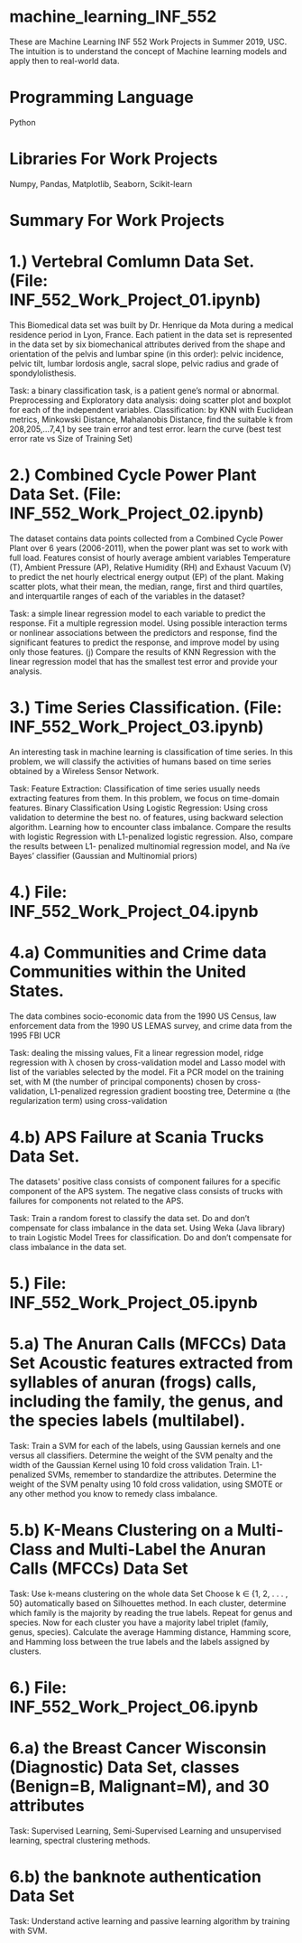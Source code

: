 # machine_learning_INF_552
These are Machine Learning INF 552 Work Projects in Summer 2019, USC. The intuition is to understand the concept of Machine learning models and apply then to real-world data.

# Programming Language

Python

# Libraries For Work Projects

Numpy, Pandas, Matplotlib, Seaborn, Scikit-learn

# Summary For Work Projects

# 1.)	Vertebral Comlumn Data Set. (File: INF_552_Work_Project_01.ipynb) 

This Biomedical data set was built by Dr. Henrique da Mota during a medical residence period in Lyon, France. Each patient in the data set is represented in the data set by six biomechanical attributes derived from the shape and orientation of the pelvis and lumbar spine (in this order): pelvic incidence, pelvic tilt, lumbar lordosis angle, sacral slope, pelvic radius and grade of spondylolisthesis. 

Task: a binary classification task, is a patient gene’s normal or abnormal. 
Preprocessing and Exploratory data analysis: doing scatter plot and boxplot for each of the independent variables. 
Classification: by KNN  with Euclidean metrics, Minkowski Distance, Mahalanobis Distance, find the suitable k from 208,205,…7,4,1 by see train error and test error. learn the curve (best test error rate vs Size of Training Set)

# 2.)	Combined Cycle Power Plant Data Set. (File: INF_552_Work_Project_02.ipynb) 

The dataset contains data points collected from a Combined Cycle Power Plant over 6 years (2006-2011), when the power plant was set to work with full load. Features consist of hourly average ambient variables Temperature (T), Ambient Pressure (AP), Relative Humidity (RH) and Exhaust Vacuum (V) to predict the net hourly electrical energy output (EP) of the plant. 
Making scatter plots, what their mean, the median, range, first and third quartiles, and interquartile ranges of each of the variables in the dataset? 

Task: a simple linear regression model to each variable to predict the response. Fit a multiple regression model. Using possible interaction terms or nonlinear associations between the predictors and response, find the significant features to predict the response, and improve model by using only those features. (j)  Compare the results of KNN Regression with the linear regression model that has the smallest test error and provide your analysis. 

# 3.)	Time Series Classification. (File: INF_552_Work_Project_03.ipynb)

An interesting task in machine learning is classification of time series. In this problem, we will classify the activities of humans based on time series obtained by a Wireless Sensor Network.

Task: Feature Extraction: Classification of time series usually needs extracting features from them. In this problem, we focus on time-domain features. 
Binary Classification Using Logistic Regression: Using cross validation to determine the best no. of features, using backward selection algorithm. Learning how to encounter class imbalance. Compare the results with logistic Regression with L1-penalized logistic regression. Also, compare the results between L1- penalized multinomial regression model, and Na ̈ıve Bayes’ classifier (Gaussian and Multinomial priors)

# 4.)	File: INF_552_Work_Project_04.ipynb

# 4.a)  Communities and Crime data Communities within the United States. 

The data combines socio-economic data from the 1990 US Census, law enforcement data from the 1990 US LEMAS survey, and crime data from the 1995 FBI UCR

Task: dealing the missing values, Fit a linear regression model, ridge regression with λ chosen by cross-validation model and Lasso model with list of the variables selected by the model. Fit a PCR model on the training set, with M (the number of principal components) chosen by cross-validation, L1-penalized regression gradient boosting tree, Determine α (the regularization term) using cross-validation 

# 4.b) APS Failure at Scania Trucks Data Set. 

The datasets' positive class consists of component failures for a specific component of the APS system. The negative class consists of trucks with failures for components not related to the APS.

Task: Train a random forest to classify the data set. Do and don’t compensate for class imbalance in the data set. Using Weka (Java library) to train Logistic Model Trees for classification. Do and don’t compensate for class imbalance in the data set.

# 5.)	File: INF_552_Work_Project_05.ipynb

# 5.a) The Anuran Calls (MFCCs) Data Set Acoustic features extracted from syllables of anuran (frogs) calls, including the family, the genus, and the species labels (multilabel).

Task:  Train a SVM for each of the labels, using Gaussian kernels and one versus all classifiers. Determine the weight of the SVM penalty and the width of the Gaussian Kernel using 10 fold cross validation Train. L1-penalized SVMs, remember to standardize the attributes. Determine the weight of the SVM penalty using 10 fold cross validation, using SMOTE or any other method you know to remedy class imbalance.

# 5.b) K-Means Clustering on a Multi-Class and Multi-Label the Anuran Calls (MFCCs) Data Set 

Task: Use k-means clustering on the whole data Set Choose k ∈ {1, 2, . . . , 50} automatically based on Silhouettes method. In each cluster, determine which family is the majority by reading the true labels. Repeat for genus and species. Now for each cluster you have a majority label triplet (family, genus, species). Calculate the average Hamming distance, Hamming score, and Hamming loss between the true labels and the labels assigned by clusters.

# 6.) File: INF_552_Work_Project_06.ipynb

# 6.a) the Breast Cancer Wisconsin (Diagnostic) Data Set, classes (Benign=B, Malignant=M), and 30 attributes

Task: Supervised Learning, Semi-Supervised Learning and unsupervised learning, spectral clustering methods. 

# 6.b) the banknote authentication Data Set

Task: Understand active learning and passive learning algorithm by training with SVM.
